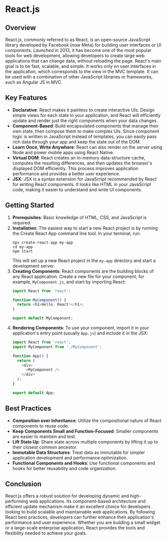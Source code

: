 # React.js

## Overview
React.js, commonly referred to as React, is an open-source JavaScript library developed by Facebook (now Meta) for building user interfaces or UI components. Launched in 2013, it has become one of the most popular tools for web development, allowing developers to create large web applications that can change data, without reloading the page. React's main goal is to be fast, scalable, and simple. It works only on user interfaces in the application, which corresponds to the view in the MVC template. It can be used with a combination of other JavaScript libraries or frameworks, such as Angular JS in MVC.

## Key Features
- **Declarative**: React makes it painless to create interactive UIs. Design simple views for each state in your application, and React will efficiently update and render just the right components when your data changes.
- **Component-Based**: Build encapsulated components that manage their own state, then compose them to make complex UIs. Since component logic is written in JavaScript instead of templates, you can easily pass rich data through your app and keep the state out of the DOM.
- **Learn Once, Write Anywhere**: React can also render on the server using Node and power mobile apps using React Native.
- **Virtual DOM**: React creates an in-memory data-structure cache, computes the resulting differences, and then updates the browser's displayed DOM efficiently. This process improves application performance and provides a better user experience.
- **JSX**: JSX is a syntax extension for JavaScript recommended by React for writing React components. It looks like HTML in your JavaScript code, making it easier to understand and write UI components.

## Getting Started
1. **Prerequisites**: Basic knowledge of HTML, CSS, and JavaScript is required.
2. **Installation**: The easiest way to start a new React project is by running the Create React App command line tool. In your terminal, run:
   ```
   npx create-react-app my-app
   cd my-app
   npm start
   ```
   This will set up a new React project in the `my-app` directory and start a development server.
3. **Creating Components**: React components are the building blocks of any React application. Create a new file for your component, for example, `MyComponent.js`, and start by importing React:
   ```javascript
   import React from 'react';

   function MyComponent() {
     return <h1>Hello, React!</h1>;
   }

   export default MyComponent;
   ```
4. **Rendering Components**: To use your component, import it in your application's entry point (usually `App.js`) and include it in the JSX:
   ```javascript
   import React from 'react';
   import MyComponent from './MyComponent';

   function App() {
     return (
       <div>
         <MyComponent />
       </div>
     );
   }

   export default App;
   ```

## Best Practices
- **Composition over Inheritance**: Utilize the compositional nature of React components to reuse code.
- **Keep Components Small and Function-Focused**: Smaller components are easier to maintain and test.
- **Lift State Up**: Share state across multiple components by lifting it up to their closest common ancestor.
- **Immutable Data Structures**: Treat data as immutable for simpler application development and performance optimization.
- **Functional Components and Hooks**: Use functional components and hooks for better reusability and code organization.

## Conclusion
React.js offers a robust solution for developing dynamic and high-performing web applications. Its component-based architecture and efficient update mechanism make it an excellent choice for developers looking to build scalable and maintainable web applications. By following React best practices, developers can further enhance their application's performance and user experience. Whether you are building a small widget or a large-scale enterprise application, React provides the tools and flexibility needed to achieve your goals.